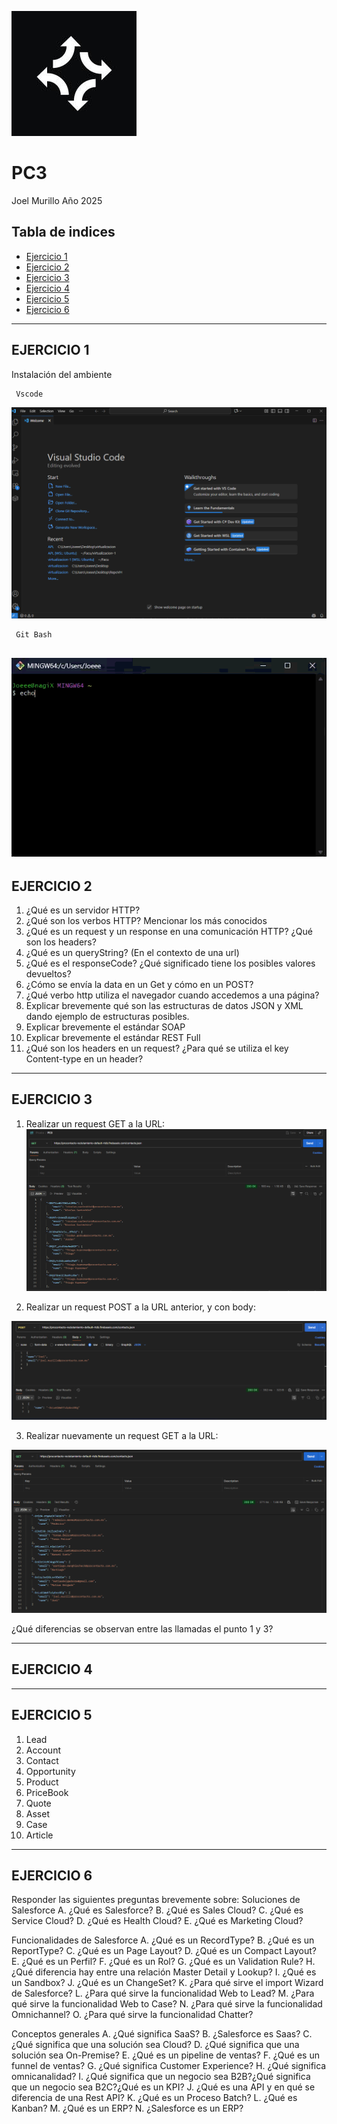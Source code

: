 ![logo](./img/logo.jpeg)

# PC3

Joel Murillo
Año 2025

## Tabla de indices
- [Ejercicio 1](#ejercicio-1)
- [Ejercicio 2](#ejercicio-2)
- [Ejercicio 3](#ejercicio-3)
- [Ejercicio 4](#ejercicio-4)
- [Ejercicio 5](#ejercicio-5)
- [Ejercicio 6](#ejercicio-6)

---

## EJERCICIO 1
Instalación del ambiente

     Vscode
![vscode](./img/vscode.png)

     Git Bash
![git](./gif/gitbash.gif)
---

## EJERCICIO 2

1. ¿Qué es un servidor HTTP?
2. ¿Qué son los verbos HTTP? Mencionar los más conocidos
3. ¿Qué es un request y un response en una comunicación HTTP?
¿Qué son los headers?
4. ¿Qué es un queryString? (En el contexto de una url)
5. ¿Qué es el responseCode? ¿Qué significado tiene los posibles
valores devueltos?
6. ¿Cómo se envía la data en un Get y cómo en un POST?
7. ¿Qué verbo http utiliza el navegador cuando accedemos a una
página?
8. Explicar brevemente qué son las estructuras de datos JSON y XML
dando ejemplo de estructuras posibles.
9. Explicar brevemente el estándar SOAP
10. Explicar brevemente el estándar REST Full
11. ¿Qué son los headers en un request? ¿Para qué se utiliza el key
Content-type en un header?
---

## EJERCICIO 3

1. Realizar un request GET a la URL:
![getBefore](./img/getPostmanBefore.png)

2. Realizar un request POST a la URL anterior, y con body:

![post](./img/postPostman.png)

3. Realizar nuevamente un request GET a la URL:

![getAfter](./img/getPostmanAfter.png)

¿Qué diferencias se observan entre las llamadas el punto 1 y 3?

---
## EJERCICIO 4
---
## EJERCICIO 5

1. Lead
2. Account
3. Contact
4. Opportunity
5. Product
6. PriceBook
7. Quote
8. Asset
9. Case
10. Article

---

## EJERCICIO 6
Responder las siguientes preguntas brevemente sobre: Soluciones de Salesforce
A. ¿Qué es Salesforce?
B. ¿Qué es Sales Cloud?
C. ¿Qué es Service Cloud?
D. ¿Qué es Health Cloud?
E. ¿Qué es Marketing Cloud?

Funcionalidades de Salesforce
A. ¿Qué es un RecordType?
B. ¿Qué es un ReportType?
C. ¿Qué es un Page Layout?
D. ¿Qué es un Compact Layout?
E. ¿Qué es un Perfil?
F. ¿Qué es un Rol?
G. ¿Qué es un Validation Rule?
H. ¿Qué diferencia hay entre una relación Master Detail y Lookup?
I. ¿Qué es un Sandbox?
J. ¿Qué es un ChangeSet?
K. ¿Para qué sirve el import Wizard de Salesforce?
L. ¿Para qué sirve la funcionalidad Web to Lead?
M. ¿Para qué sirve la funcionalidad Web to Case?
N. ¿Para qué sirve la funcionalidad Omnichannel?
O. ¿Para qué sirve la funcionalidad Chatter?



Conceptos generales
A. ¿Qué significa SaaS?
B. ¿Salesforce es Saas?
C. ¿Qué significa que una solución sea Cloud?
D. ¿Qué significa que una solución sea On-Premise?
E. ¿Qué es un pipeline de ventas?
F. ¿Qué es un funnel de ventas?
G. ¿Qué significa Customer Experience?
H. ¿Qué significa omnicanalidad?
I. ¿Qué significa que un negocio sea B2B?¿Qué significa que un negocio sea
B2C?¿Qué es un KPI?
J. ¿Qué es una API y en qué se diferencia de una Rest API?
K. ¿Qué es un Proceso Batch?
L. ¿Qué es Kanban?
M. ¿Qué es un ERP?
N. ¿Salesforce es un ERP?


